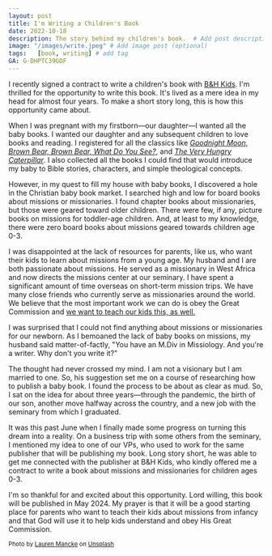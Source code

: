 ```yaml
---
layout: post
title: I'm Writing a Children's Book
date: 2022-10-18
description: The story behind my children's book.  # Add post description (optional)
image: "/images/write.jpeg" # Add image post (optional)
tags:   [book, writing] # add tag
GA: G-DHPTC39GDF
---
```


I recently signed a contract to write a children's book with <a href="https://www.bhpublishinggroup.com/categories/kids/" target="blank">B&H Kids</a>. I'm thrilled for the opportunity to write this book. It's lived as a mere idea in my head for almost four years. To make a short story long, this is how this opportunity came about.  

When I was pregnant with my firstborn—our daughter—I wanted all the baby books. I wanted our daughter and any subsequent children to love books and reading. I registered for all the classics like <a href="https://amzn.to/3g3ySkp" target="blank">*Goodnight Moon*</a>, <a href="https://amzn.to/3MuD3Sx" target="blank">*Brown Bear, Brown Bear, What Do You See?*</a>, and <a href="https://amzn.to/3euRbP9" target="blank">*The Very Hungry Caterpillar*</a>. I also collected all the books I could find that would introduce my baby to Bible stories, characters, and simple theological concepts.

However, in my quest to fill my house with baby books, I discovered a hole in the Christian baby book market. I searched high and low for board books about missions or missionaries. I found chapter books about missionaries, but those were geared toward older children. There were few, if any, picture books on missions for toddler-age children. And, at least to my knowledge, there were zero board books about missions geared towards children age 0-3.  

I was disappointed at the lack of resources for parents, like us, who want their kids to learn about missions from a young age. My husband and I are both passionate about missions. He served as a missionary in West Africa and now directs the missions center at our seminary. I have spent a significant amount of time overseas on short-term mission trips. We have many close friends who currently serve as missionaries around the world. We believe that the most important work we can do is obey the Great Commission and <a href="https://keelancook.com/2020/04/07/parents-lets-raise-up-missionaries/" target="blank">we want to teach our kids this, as well.</a>

I was surprised that I could not find anything about missions or missionaries for our newborn. As I bemoaned the lack of baby books on missions, my husband said matter-of-factly, "You have an M.Div in Missiology. And you're a writer. Why don't you write it?" 

The thought had never crossed my mind. I am not a visionary but I am married to one. So, his suggestion set me on a course of researching how to publish a baby book. I found the process to be about as clear as mud. So, I sat on the idea for about three years—through the pandemic, the birth of our son, another move halfway across the country, and a new job with the seminary from which I graduated.

It was this past June when I finally made some progress on turning this dream into a reality. On a business trip with some others from the seminary, I mentioned my idea to one of our VPs, who used to work for the same publisher that will be publishing my book. Long story short, he was able to get me connected with the publisher at B&H Kids, who kindly offered me a contract to write a book about missions and missionaries for children ages 0-3.

I'm so thankful for and excited about this opportunity. Lord willing, this book will be published in May 2024. My prayer is that it will be a good starting place for parents who want to teach their kids about missions from infancy and that God will use it to help kids understand and obey His Great Commission.

<sub>Photo by <a href="https://unsplash.com/@laurenmancke?utm_source=unsplash&utm_medium=referral&utm_content=creditCopyText">Lauren Mancke</a> on <a href="https://unsplash.com/s/photos/write?utm_source=unsplash&utm_medium=referral&utm_content=creditCopyText">Unsplash</a></sub>
  
